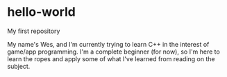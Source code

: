 # hello-world
My first repository

My name's Wes, and I'm currently trying to learn C++ in the interest of game/app programming.
I'm a complete beginner (for now), so I'm here to learn the ropes and apply some of what I've learned from reading on the subject.

